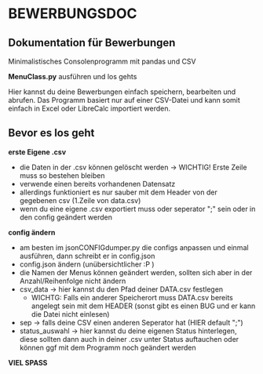 # BEWERBUNGSDOC

## Dokumentation für Bewerbungen


Minimalistisches Consolenprogramm mit pandas und CSV

**MenuClass.py** ausführen und los gehts

Hier kannst du deine Bewerbungen einfach speichern, bearbeiten und abrufen. 
Das Programm basiert nur auf einer CSV-Datei und kann somit einfach in Excel oder LibreCalc importiert werden.


## Bevor es los geht

**erste Eigene .csv**
- die Daten in der .csv können gelöscht werden -> WICHTIG! Erste Zeile muss so bestehen bleiben
- verwende einen bereits vorhandenen Datensatz
- allerdings funktioniert es nur sauber mit dem Header von der gegebenen csv (1.Zeile von data.csv)
- wenn du eine eigene .csv exportiert muss oder seperator ";" sein oder in den config geändert werden

**config ändern**

- am besten im jsonCONFIGdumper.py die configs anpassen und einmal ausführen, dann schreibt er in config.json
- config.json ändern (unübersichtlicher :P )
- die Namen der Menus können geändert werden, sollten sich aber in der Anzahl/Reihenfolge nicht ändern
- csv_data -> hier kannst du den Pfad deiner DATA.csv festlegen 
	- WICHTG: Falls ein anderer Speicherort muss DATA.csv bereits angelegt sein mit dem HEADER (sonst gibt es einen BUG und er kann die Datei nicht einlesen)
- sep -> falls deine CSV einen anderen Seperator hat (HIER default ";")
- status_auswahl -> hier kannst du deine eigenen Status hinterlegen, diese sollten dann auch in deiner .csv unter Status auftauchen oder können ggf mit dem Programm noch geändert werden

**VIEL SPASS**

